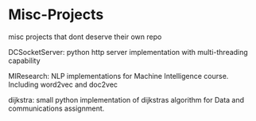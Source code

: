# Misc-Projects
misc projects that dont deserve their own repo

DCSocketServer: python http server implementation with multi-threading capability

MIResearch: NLP implementations for Machine Intelligence course. Including word2vec and doc2vec

dijkstra: small python implementation of dijkstras algorithm for Data and communications assignment.
